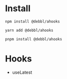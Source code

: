 # Install

```bash
npm install @debbl/ahooks
```

```bash
yarn add @debbl/ahooks
```

```bash
pnpm install @debbl/ahooks
```

# Hooks

- useLatest
